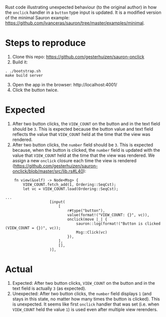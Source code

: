 Rust code illustrating unexpected behaviour (to the original author) in how the `onclick` handler in a `button` type input is updated. It is a modified version of the minimal Sauron example: https://github.com/ivanceras/sauron/tree/master/examples/minimal.

# Steps to reproduce
1. Clone this repo: https://github.com/gesterhuizen/sauron-onclick
2. Build it:
```
. ./bootstrap.sh
make build server
```
3. Open the app in the browser: http://localhost:4001/
4. Click the button twice.

# Expected
1. After two button clicks, the `VIEW_COUNT` on the button and in the text field should be `3`. This is expected because the button value and text field reflects the value that `VIEW_COUNT` held at the time that the view was rendered.
2. After two button clicks, the `number` field should be `3`. This is expected because, when the button is clicked, the `number` field is updated with the value that `VIEW_COUNT` held at the time that the view was rendered. We assign a new `onclick` closure each time the view is rendered (https://github.com/gesterhuizen/sauron-onclick/blob/master/src/lib.rs#L40):
```
    fn view(&self) -> Node<Msg> {
        VIEW_COUNT.fetch_add(1, Ordering::SeqCst);
        let vc = VIEW_COUNT.load(Ordering::SeqCst);

...
                    [input(
                        [
                            r#type("button"),
                            value(format!("VIEW_COUNT: {}", vc)),
                            onclick(move |_| {
                                sauron::log(format!("Button is clicked (VIEW_COUNT = {})", vc));
                                Msg::Click(vc)
                            }),
                        ],
                        [],
                    )],
```

# Actual
1. Expected: After two button clicks, `VIEW_COUNT` on the button and in the text field is actually `3` (as expected).
2. Unexpected: After two button clicks, the `number` field displays `1` (and stays in this state, no matter how many times the button is clicked). This is unexpected. It seems like first `onclick` handler that was set (i.e. when `VIEW_COUNT` held the value `1`) is used even after multiple view rerenders.
